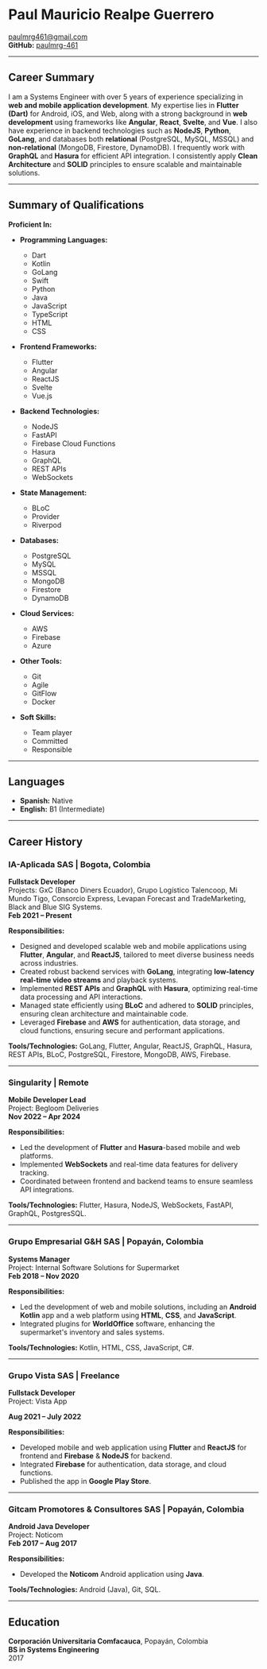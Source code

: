 # Paul Mauricio Realpe Guerrero

paulmrg461@gmail.com  
**GitHub:** [paulmrg-461](https://github.com/paulmrg-461) 

---

## Career Summary

I am a Systems Engineer with over 5 years of experience specializing in **web and mobile application development**. My expertise lies in **Flutter (Dart)** for Android, iOS, and Web, along with a strong background in **web development** using frameworks like **Angular**, **React**, **Svelte**, and **Vue**. I also have experience in backend technologies such as **NodeJS**, **Python**, **GoLang**, and databases both **relational** (PostgreSQL, MySQL, MSSQL) and **non-relational** (MongoDB, Firestore, DynamoDB). I frequently work with **GraphQL** and **Hasura** for efficient API integration. I consistently apply **Clean Architecture** and **SOLID** principles to ensure scalable and maintainable solutions.

---

## Summary of Qualifications

**Proficient In:**
- **Programming Languages:**
  - Dart
  - Kotlin
  - GoLang
  - Swift
  - Python
  - Java
  - JavaScript
  - TypeScript
  - HTML
  - CSS

- **Frontend Frameworks:**
  - Flutter
  - Angular
  - ReactJS
  - Svelte
  - Vue.js

- **Backend Technologies:**
  - NodeJS
  - FastAPI
  - Firebase Cloud Functions
  - Hasura
  - GraphQL
  - REST APIs
  - WebSockets

- **State Management:**
  - BLoC
  - Provider
  - Riverpod

- **Databases:**
  - PostgreSQL
  - MySQL
  - MSSQL
  - MongoDB
  - Firestore
  - DynamoDB

- **Cloud Services:**
  - AWS
  - Firebase
  - Azure

- **Other Tools:**
  - Git
  - Agile
  - GitFlow
  - Docker

- **Soft Skills:**
  - Team player
  - Committed
  - Responsible
---

## Languages

- **Spanish:** Native  
- **English:** B1 (Intermediate)

---

## Career History

### IA-Aplicada SAS | Bogota, Colombia
**Fullstack Developer**  
Projects: GxC (Banco Diners Ecuador), Grupo Logístico Talencoop, Mi Mundo Tigo, Consorcio Express, Levapan Forecast and TradeMarketing, Black and Blue SIG Systems.  
**Feb 2021 – Present**

**Responsibilities:**
- Designed and developed scalable web and mobile applications using **Flutter**, **Angular**, and **ReactJS**, tailored to meet diverse business needs across industries.
- Created robust backend services with **GoLang**, integrating **low-latency real-time video streams** and playback systems.
- Implemented **REST APIs** and **GraphQL** with **Hasura**, optimizing real-time data processing and API interactions.
- Managed state efficiently using **BLoC** and adhered to **SOLID** principles, ensuring clean architecture and maintainable code.
- Leveraged **Firebase** and **AWS** for authentication, data storage, and cloud functions, ensuring secure and performant applications.

**Tools/Technologies:** GoLang, Flutter, Angular, ReactJS, GraphQL, Hasura, REST APIs, BLoC, PostgreSQL, Firestore, MongoDB, AWS, Firebase.

---

### Singularity | Remote
**Mobile Developer Lead**  
Project: Begloom Deliveries  
**Nov 2022 – Apr 2024**

**Responsibilities:**
- Led the development of **Flutter** and **Hasura**-based mobile and web platforms.
- Implemented **WebSockets** and real-time data features for delivery tracking.
- Coordinated between frontend and backend teams to ensure seamless API integrations.

**Tools/Technologies:** Flutter, Hasura, NodeJS, WebSockets, FastAPI, GraphQL, PostgresSQL.

---

### Grupo Empresarial G&H SAS | Popayán, Colombia
**Systems Manager**  
Project: Internal Software Solutions for Supermarket  
**Feb 2018 – Nov 2020**

**Responsibilities:**
- Led the development of web and mobile solutions, including an **Android Kotlin** app and a web platform using **HTML**, **CSS**, and **JavaScript**.
- Integrated plugins for **WorldOffice** software, enhancing the supermarket's inventory and sales systems.

**Tools/Technologies:** Kotlin, HTML, CSS, JavaScript, C#.

---

### Grupo Vista SAS | Freelance
**Fullstack Developer**  
Project: Vista App

**Aug 2021 – July 2022**

**Responsibilities:**
- Developed mobile and web application using **Flutter** and **ReactJS** for frontend and **Firebase** & **NodeJS** for backend.
- Integrated **Firebase** for authentication, data storage, and cloud functions.
- Published the app in **Google Play Store**.

---

### Gitcam Promotores & Consultores SAS | Popayán, Colombia
**Android Java Developer**  
Project: Noticom  
**Feb 2017 – Aug 2017**

**Responsibilities:**
- Developed the **Noticom** Android application using **Java**.

**Tools/Technologies:** Android (Java), Git, SQL.

---

## Education

**Corporación Universitaria Comfacauca**, Popayán, Colombia  
**BS in Systems Engineering**  
2017
